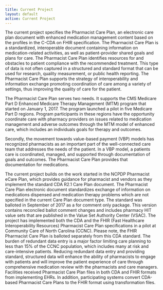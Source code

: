 ```yaml
---
title: Current Project
layout: default
active: Current Project
---
```


The current project specifies the Pharmacist Care Plan, an electronic care plan document with enhanced medication management content based on the profiles in the C-CDA on FHIR specification. The Pharmacist Care Plan is a standardized, interoperable document containing information on medication-related activities, as well as patient-provider shared goals and plans for care. The Pharmacist Care Plan identifies resources for and obstacles to patient compliance with the recommended treatment. This type of data is not often captured in a structured and standard format that can be used for research, quality measurement, or public health reporting. The Pharmacist Care Plan supports the strategy of interoperability and information exchange promoting coordination of care among a variety of settings, thus improving the quality of care for the patient. 

The Pharmacist Care Plan serves two needs. It supports the CMS Medicare Part D Enhanced Medicare Therapy Management (MTM) program that started on January 1, 2017. The program launched a pilot in five Medicare Part D regions. Program participants in these regions have the opportunity coordinate care with pharmacy providers on issues related to medication management and adverse outcomes through the MTM model of enhanced care, which includes an individuals goals for therapy and outcomes. 

Secondly, the movement towards value-based payment (VBP) models has recognized pharmacists as an important part of the well-connected care team that addresses the needs of the patient.  In a VBP model, a patients care is coordinated, managed, and supported through documentation of goals and outcomes. The Pharmacist Care Plan provides that documentation for medications.

The current project builds on the work started in the NCPDP Pharmacist eCare Plan, which provides guidance for pharmacist and vendors as they implement the standard CDA R2.1 Care Plan document. The Pharmacist Care Plan electronic document standardizes exchange of information on medications dispensed and medication therapy problems which are not specified in the current Care Plan document type. The standard was balloted in September of 2017 as a for comment only package.  This version contains reconciled ballot comment changes and includes pharmacy HIT value sets that are published in the Value Set Authority Center (VSAC). 
The project has implemented both the CDA and the FHIR (Fast Healthcare Interoperability Resources) Pharmacist Care Plan specifications in a pilot at Community Care of North Carolina (CCNC). Please note, the FHIR Pharmacist Care Plan is balloted separately from this CDA standard. The burden of redundant data entry is a major factor limiting care planning to less than 15% of the CCNC population, which includes many at risk and care-intensive patients. Reducing redundant data entry and providing standard, structured data will enhance the ability of pharmacists to engage with patients and will improve the patient experience of care through comprehensive medication review with the pharmacists and care managers. Facilities received Pharmacist Care Plan files in both CDA and FHIR formats from implementing EHRs. In addition, participating systems convert CDA-based Pharmacist Care Plans to the FHIR format using transformation files.
